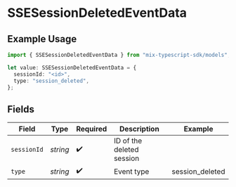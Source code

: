 # SSESessionDeletedEventData

## Example Usage

```typescript
import { SSESessionDeletedEventData } from "mix-typescript-sdk/models";

let value: SSESessionDeletedEventData = {
  sessionId: "<id>",
  type: "session_deleted",
};
```

## Fields

| Field                     | Type                      | Required                  | Description               | Example                   |
| ------------------------- | ------------------------- | ------------------------- | ------------------------- | ------------------------- |
| `sessionId`               | *string*                  | :heavy_check_mark:        | ID of the deleted session |                           |
| `type`                    | *string*                  | :heavy_check_mark:        | Event type                | session_deleted           |